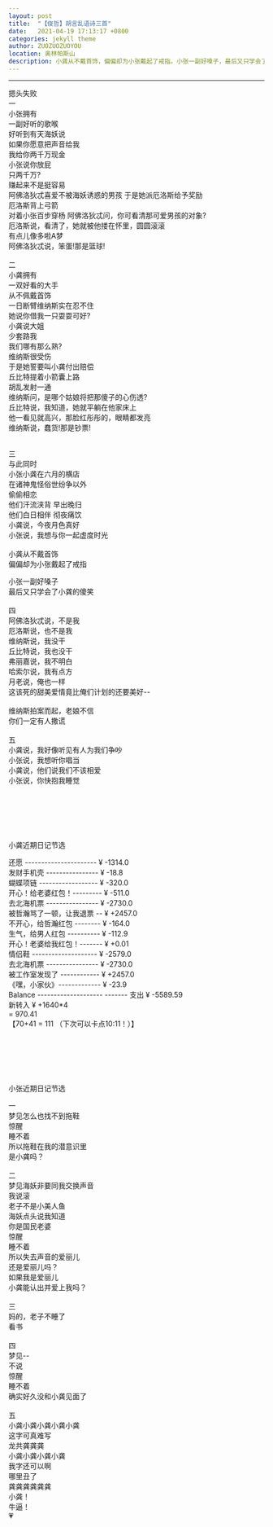 ```yaml
---
layout: post
title:  "【俊哲】胡言乱语诗三首"
date:   2021-04-19 17:13:17 +0800
categories: jekyll theme
author: ZUOZUOZUOYOU
location: 奥林帕斯山
description: 小龚从不戴首饰，偏偏却为小张戴起了戒指。小张一副好嗓子，最后又只学会了小龚的傻笑。
---
```

---


摁头失败<br />
一<br />
小张拥有<br />
一副好听的歌喉<br />
好听到有天海妖说<br />
如果你愿意把声音给我<br />
我给你两千万现金<br />
小张说你放屁<br />
只两千万?<br />
赚起来不是挺容易<br />
阿佛洛狄忒喜爱不被海妖诱惑的男孩 于是她派厄洛斯给予奖励<br />
厄洛斯背上弓箭<br />
对着小张百步穿杨 阿佛洛狄忒问，你可看清那可爱男孩的对象? <br />
厄洛斯说，看清了，她就被他搂在怀里，圆圆滚滚 <br />
有点儿像多啦A梦 <br />
阿佛洛狄忒说，笨蛋!那是篮球!<br />
  <br />
二<br />
小龚拥有<br />
一双好看的大手<br />
从不佩戴首饰<br />
一日断臂维纳斯实在忍不住<br />
她说你借我一只耍耍可好?<br />
小龚说大姐<br />
少套路我<br />
我们哪有那么熟?<br />
维纳斯很受伤<br />
于是她誓要叫小龚付出赔偿<br />
丘比特提着小箭囊上路<br />
胡乱发射一通<br />
维纳斯问，是哪个姑娘将把那傻子的心伤透?<br />
丘比特说，我知道，她就平躺在他家床上<br />
他一看见就高兴，那脸红彤彤的，眼睛都发亮<br />
维纳斯说，蠢货!那是钞票!<br />
  <br />

三<br />
与此同时<br />
小张小龚在六月的横店<br />
在诸神鬼怪俗世纷争以外<br />
偷偷相恋<br />
他们汗流浃背 早出晚归<br />
他们白日相伴 彻夜痛饮<br />
小龚说，今夜月色真好<br />
小张说，我想与你一起虚度时光<br />
  <br />
小龚从不戴首饰<br />
偏偏却为小张戴起了戒指<br />

小张一副好嗓子<br />
最后又只学会了小龚的傻笑<br />
   <br />
四<br />
阿佛洛狄忒说，不是我<br />
厄洛斯说，也不是我<br />
维纳斯说，我没干<br />
丘比特说，我也没干<br />
弗丽嘉说，我不明白<br />
哈索尔说，我有点方<br />
月老说，俺也一样<br />
这该死的甜美爱情竟比俺们计划的还要美好--<br />
  <br />
维纳斯拍案而起，老娘不信<br />
你们一定有人撒谎<br />
   <br />
五<br />
小龚说，我好像听见有人为我们争吵<br />
小张说，我想听你唱当<br />
小龚说，他们说我们不该相爱<br />
小张说，你快抱我睡觉<br />


<p> </p>

<p> </p>

<p> </p>


小龚近期日记节选<br />

还愿 ---------------------- ¥ -1314.0<br />
发财手机壳 ---------------- ¥ -18.8<br />
蝴蝶项链 ------------------ ¥ -320.0<br />
开心！给老婆红包！--------- ¥ -511.0<br />
去北海机票 ---------------- ¥ -2730.0<br />
被哲瀚骂了一顿，让我退票 -- ¥ +2457.0<br />
不开心，给哲瀚红包 -------- ¥ -164.0<br />
生气，给男人红包 ---------- ¥ -112.9<br />
开心！老婆给我红包！------- ¥ +0.01<br />
情侣鞋 -------------------- ¥ -2579.0<br />
去北海机票 ---------------- ¥ -2730.0<br />
被工作室发现了 ------------ ¥ +2457.0<br />
《嘿，小家伙》------------- ¥ -23.9<br />
Balance -------------------- -------
                      支出 ¥ -5589.59 <br />
				              新转入 ¥ +1640*4 <br />
                      = 970.41<br />
【70+41 = 111 （下次可以卡点10:11！）】<br />

<p> </p>

<p> </p>

<p> </p>

小张近期日记节选<br />

一<br />
梦见怎么也找不到拖鞋<br />
惊醒<br />
睡不着<br />
所以拖鞋在我的潜意识里<br />
是小龚吗？<br />
   <br />
二<br />
梦见海妖非要同我交换声音<br />
我说滚<br />
老子不是小美人鱼<br />
海妖点头说我知道<br />
你是国民老婆<br />
惊醒<br />
睡不着<br />
所以失去声音的爱丽儿<br />
还是爱丽儿吗？<br />
如果我是爱丽儿<br />
小龚能认出并爱上我吗？<br />
   <br />
三<br />
妈的，老子不睡了<br />
看书<br />
  <br />
四<br />
梦见--<br />
不说<br />
惊醒<br />
睡不着<br />
确实好久没和小龚见面了<br />
   <br />
五<br />
小龚小龚小龚小龚小龚<br />
这字可真难写<br />
龙共龚龚龚<br />
小龚小龚小龚小龚<br />
我字还可以啊<br />
哪里丑了<br />
龚龚龚龚龚龚<br />
小龚！<br />
牛逼！<br />
💗<br />






